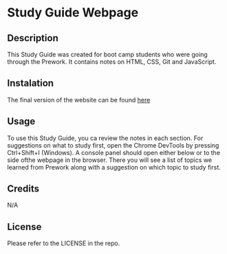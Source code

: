 # Study Guide Webpage

## Description
This Study Guide was created for boot camp students who were going through the Prework. It contains notes on HTML, CSS, Git and JavaScript.

## Instalation
The final version of the website can be found [here](https://ortizlilian.github.io/pre-work-study-guide/)

## Usage
To use this Study Guide, you ca review the notes in each section. For suggestions on what to study first, open the Chrome DevTools by pressing Ctrl+Shift+I (Windows). A console panel should open either below or to the side ofthe webpage in the browser. There you will see a list of topics we learned from Prework along with a suggestion on which topic to study first.

## Credits
N/A

## License
Please refer to the LICENSE in the repo.

